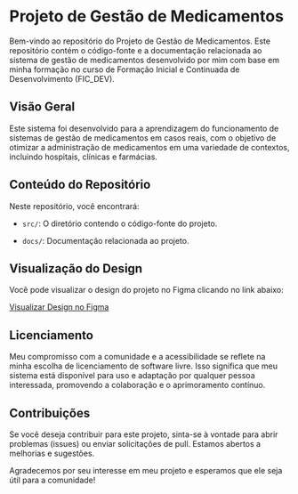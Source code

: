 # Projeto de Gestão de Medicamentos

Bem-vindo ao repositório do Projeto de Gestão de Medicamentos. Este repositório contém o código-fonte e a documentação relacionada ao sistema de gestão de medicamentos desenvolvido por mim com base em minha formação no curso de Formação Inicial e Continuada de Desenvolvimento (FIC_DEV).

## Visão Geral

Este sistema foi desenvolvido para a aprendizagem do funcionamento de sistemas de gestão de medicamentos em casos reais, com o objetivo de otimizar a administração de medicamentos em uma variedade de contextos, incluindo hospitais, clínicas e farmácias.

## Conteúdo do Repositório

Neste repositório, você encontrará:

- `src/`: O diretório contendo o código-fonte do projeto.

- `docs/`: Documentação relacionada ao projeto.

## Visualização do Design

Você pode visualizar o design do projeto no Figma clicando no link abaixo:

[Visualizar Design no Figma](https://www.figma.com/file/ZCxHbfNR6qDfDiuRl8sxpU/Gest%C3%A3o-de-medicamentos?type=design&node-id=33%3A549&mode=design&t=NArQ3ovyP800UEWQ-1)

## Licenciamento

Meu compromisso com a comunidade e a acessibilidade se reflete na minha escolha de licenciamento de software livre. Isso significa que meu sistema está disponível para uso e adaptação por qualquer pessoa interessada, promovendo a colaboração e o aprimoramento contínuo.

## Contribuições

Se você deseja contribuir para este projeto, sinta-se à vontade para abrir problemas (issues) ou enviar solicitações de pull. Estamos abertos a melhorias e sugestões.

Agradecemos por seu interesse em meu projeto e esperamos que ele seja útil para a comunidade!

